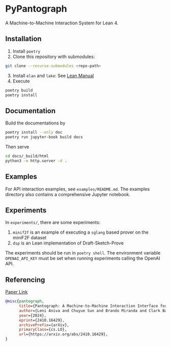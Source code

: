 # PyPantograph

A Machine-to-Machine Interaction System for Lean 4.

## Installation

1. Install `poetry`
2. Clone this repository with submodules:
```sh
git clone --recurse-submodules <repo-path>
```
3. Install `elan` and `lake`: See [Lean Manual](https://docs.lean-lang.org/lean4/doc/setup.html)
4. Execute
```sh
poetry build
poetry install
```

## Documentation

Build the documentations by
```sh
poetry install --only doc
poetry run jupyter-book build docs
```
Then serve
```sh
cd docs/_build/html
python3 -m http.server -d .
```

## Examples

For API interaction examples, see `examples/README.md`. The examples directory
also contains a comprehensive Jupyter notebook.

## Experiments

In `experiments/`, there are some experiments:
1. `minif2f` is an example of executing a `sglang` based prover on the miniF2F dataset
2. `dsp` is an Lean implementation of Draft-Sketch-Prove

The experiments should be run in `poetry shell`. The environment variable
`OPENAI_API_KEY` must be set when running experiments calling the OpenAI API.

## Referencing

[Paper Link](https://arxiv.org/abs/2410.16429)

```bib
@misc{pantograph,
      title={Pantograph: A Machine-to-Machine Interaction Interface for Advanced Theorem Proving, High Level Reasoning, and Data Extraction in Lean 4},
      author={Leni Aniva and Chuyue Sun and Brando Miranda and Clark Barrett and Sanmi Koyejo},
      year={2024},
      eprint={2410.16429},
      archivePrefix={arXiv},
      primaryClass={cs.LO},
      url={https://arxiv.org/abs/2410.16429},
}
```
